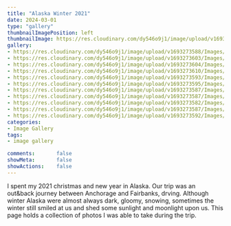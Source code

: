 ```yaml
---
title: "Alaska Winter 2021"
date: 2024-03-01
type: "gallery"
thumbnailImagePosition: left
thumbnailImage: https://res.cloudinary.com/dy546o9j1/image/upload/v1693273587/Images/DSCF5636_oqw51t.jpg
gallery:
- https://res.cloudinary.com/dy546o9j1/image/upload/v1693273588/Images/DSCF5599_aktxqk.jpg 
- https://res.cloudinary.com/dy546o9j1/image/upload/v1693273603/Images/DSCF5644_brrr1c.jpg
- https://res.cloudinary.com/dy546o9j1/image/upload/v1693273604/Images/DSCF5707_w7pdcm.jpg
- https://res.cloudinary.com/dy546o9j1/image/upload/v1693273610/Images/DSCF5725_pndgdz.jpg
- https://res.cloudinary.com/dy546o9j1/image/upload/v1693273593/Images/DSCF5940_sb6wfr.jpg
- https://res.cloudinary.com/dy546o9j1/image/upload/v1693273595/Images/DSCF5717_hextof.jpg
- https://res.cloudinary.com/dy546o9j1/image/upload/v1693273587/Images/DSCF5727_vwkqlg.jpg
- https://res.cloudinary.com/dy546o9j1/image/upload/v1693273587/Images/DSCF5908_lwntlh.jpg
- https://res.cloudinary.com/dy546o9j1/image/upload/v1693273582/Images/DSCF5593_wdcvnh.jpg
- https://res.cloudinary.com/dy546o9j1/image/upload/v1693273587/Images/DSCF5636_oqw51t.jpg
- https://res.cloudinary.com/dy546o9j1/image/upload/v1693273592/Images/DSCF5729_nnhi9j.jpg
categories:
- Image Gallery
tags:
- image gallery

comments:       false
showMeta:       false
showActions:    false
---
```


I spent my 2021 christmas and new year in Alaska. Our trip was an out&back journey between Anchorage and Fairbanks, drving. Although winter Alaska were almost always dark, gloomy, snowing, sometimes the winter still smiled at us and shed some sunlight and moonlight upon us. This page holds a collection of photos I was able to take during the trip.